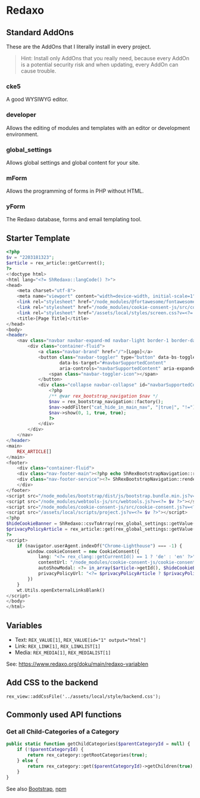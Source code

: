 # Redaxo

## Standard AddOns

These are the AddOns that I literally install in every project.

> Hint: Install only AddOns that you really need, because every AddOn is a potential security risk and when updating, every AddOn can cause trouble.

### cke5

A good WYSIWYG editor.

### developer

Allows the editing of modules and templates with an editor or development environment.

### global_settings

Allows global settings and global content for your site.

### mForm

Allows the programming of forms in PHP without HTML.

### yForm

The Redaxo database, forms and email templating tool.

## Starter Template

```php
<?php
$v = "2203181323";
$article = rex_article::getCurrent();
?>
<!doctype html>
<html lang="<?= ShRedaxo::langCode() ?>">
<head>
    <meta charset="utf-8">
    <meta name="viewport" content="width=device-width, initial-scale=1">
    <link rel="stylesheet" href="/node_modules/@fortawesome/fontawesome-free/css/all.min.css?v=<?= $v ?>"/>
    <link rel="stylesheet" href="/node_modules/cookie-consent-js/src/cookie-consent.css?v=<?= $v ?>"/>
    <link rel="stylesheet" href="/assets/local/styles/screen.css?v=<?= $v ?>"/>
    <title>[Page Title]</title>
</head>
<body>
<header>
    <nav class="navbar navbar-expand-md navbar-light border-1 border-dark border-bottom px-1">
        <div class="container-fluid">
            <a class="navbar-brand" href="/">[Logo]</a>
            <button class="navbar-toggler" type="button" data-bs-toggle="collapse"
                    data-bs-target="#navbarSupportedContent"
                    aria-controls="navbarSupportedContent" aria-expanded="false" aria-label="Toggle navigation">
                <span class="navbar-toggler-icon"></span>
            </button>
            <div class="collapse navbar-collapse" id="navbarSupportedContent">
                <?php
                /** @var rex_bootstrap_navigation $nav */
                $nav = rex_bootstrap_navigation::factory();
                $nav->addFilter("cat_hide_in_main_nav", "|true|", "!=");
                $nav->show(0, 1, true, true);
                ?>
            </div>
        </div>
    </nav>
</header>
<main>
    REX_ARTICLE[]
</main>
<footer>
    <div class="container-fluid">
    <div class="nav-footer-main"><?php echo ShRexBootstrapNavigation::renderCols(); ?></div>
    <div class="nav-footer-service"><?= ShRexBootstrapNavigation::renderChildsInline(rex_global_settings::getValue("serviceCategory")) ?></div>
    </div>
</footer>
<script src="/node_modules/bootstrap/dist/js/bootstrap.bundle.min.js?v=<?= $v ?>"></script>
<script src="/node_modules/webtools-js/src/webtools.js?v=<?= $v ?>"></script>
<script src="/node_modules/cookie-consent-js/src/cookie-consent.js?v=<?= $v ?>"></script>
<script src="/assets/local/scripts/project.js?v=<?= $v ?>"></script>
<?php
$hideCookieBanner = ShRedaxo::csvToArray(rex_global_settings::getValue("hideCookieBanner"));
$privacyPolicyArticle = rex_article::get(rex_global_settings::getValue("privacyPolicyArticle"));
?>
<script>
    if (navigator.userAgent.indexOf("Chrome-Lighthouse") === -1) {
        window.cookieConsent = new CookieConsent({
            lang: "<?= rex_clang::getCurrentId() == 1 ? 'de' : 'en' ?>",
            contentUrl: "/node_modules/cookie-consent-js/cookie-consent-content",
            autoShowModal: <?= in_array($article->getId(), $hideCookieBanner) ? "false" : "true" ?>,
            privacyPolicyUrl: "<?= $privacyPolicyArticle ? $privacyPolicyArticle->getUrl() : "privacy-policy" ?>"
        })
    }
    wt.Utils.openExternalLinksBlank()
</script>
</body>
</html>
```

## Variables

- Text: `REX_VALUE[1]`, `REX_VALUE[id="1" output="html"]`
- Link: `REX_LINK[1]`, `REX_LINKLIST[1]`
- Media: `REX_MEDIA[1]`, `REX_MEDIALIST[1]`

See: https://www.redaxo.org/doku/main/redaxo-variablen

## Add CSS to the backend

    rex_view::addCssFile('../assets/local/style/backend.css');

## Commonly used API functions

### Get all Child-Categories of a Category

```php
public static function getChildCategories($parentCategoryId = null) {
    if (!$parentCategoryId) {
        return rex_category::getRootCategories(true);
    } else {
        return rex_category::get($parentCategoryId)->getChildren(true);
    } 
} 
```



See also [Bootstrap](Bootstrap), [npm](npm)